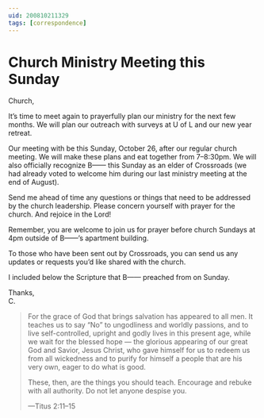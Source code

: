 ```yaml
---
uid: 200810211329
tags: [correspondence]
---
```

  
# Church Ministry Meeting this Sunday

Church,

It’s time to meet again to prayerfully plan our ministry for the next few months. We will plan our outreach with surveys at U of L and our new year retreat.

Our meeting with be this Sunday, October 26, after our regular church meeting. We will make these plans and eat together from 7–8:30pm. We will also officially recognize B—— this Sunday as an elder of Crossroads (we had already voted to welcome him during our last ministry meeting at the end of August).

Send me ahead of time any questions or things that need to be addressed by the church leadership. Please concern yourself with prayer for the church. And rejoice in the Lord!

Remember, you are welcome to join us for prayer before church Sundays at 4pm outside of B——’s apartment building.

To those who have been sent out by Crossroads, you can send us any updates or requests you’d like shared with the church.

I included below the Scripture that B—— preached from on Sunday.

Thanks,  
C.

> For the grace of God that brings salvation has appeared to all men. It teaches us to say “No” to ungodliness and worldly passions, and to live self-controlled, upright and godly lives in this present age, while we wait for the blessed hope — the glorious appearing of our great God and Savior, Jesus Christ, who gave himself for us to redeem us from all wickedness and to purify for himself a people that are his very own, eager to do what is good.
> 
> These, then, are the things you should teach. Encourage and rebuke with all authority. Do not let anyone despise you.
> 
> —Titus 2:11–15
